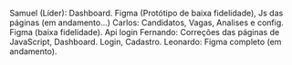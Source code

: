 Samuel (Líder): Dashboard. Figma (Protótipo de baixa fidelidade), Js das páginas (em andamento...)
Carlos: Candidatos, Vagas, Analises e config. Figma (baixa fidelidade). Api login
Fernando: Correções das páginas de JavaScript, Dashboard. Login, Cadastro.
Leonardo: Figma completo (em andamento). 
